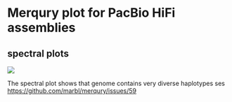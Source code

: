 # Merqury plot for PacBio HiFi assemblies 

## spectral plots

<img src="/Users/u1866313/rstudio/pacbio_clr_css/longreads_project/merqury/mazia/merqury.mazia_hifi.out.mazia_s33_adapt_discarded.spectra-cn.st.png">

The spectral plot shows that genome contains very diverse haplotypes ses <https://github.com/marbl/merqury/issues/59>
